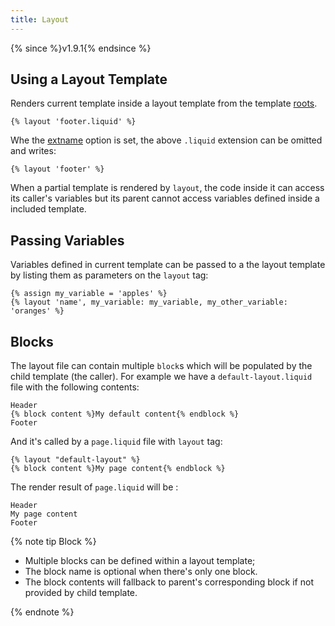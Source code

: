 ```yaml
---
title: Layout
---
```


{% since %}v1.9.1{% endsince %}

## Using a Layout Template

Renders current template inside a layout template from the template [roots][root].

```liquid
{% layout 'footer.liquid' %}
```

Whe the [extname][extname] option is set, the above `.liquid` extension can be omitted and writes:

```liquid
{% layout 'footer' %}
```

When a partial template is rendered by `layout`, the code inside it can access its caller's variables but its parent cannot access variables defined inside a included template.

## Passing Variables

Variables defined in current template can be passed to a the layout template by listing them as parameters on the `layout` tag:

```liquid
{% assign my_variable = 'apples' %}
{% layout 'name', my_variable: my_variable, my_other_variable: 'oranges' %}
```

## Blocks

The layout file can contain multiple `block`s which will be populated by the child template (the caller). For example we have a `default-layout.liquid` file with the following contents:

```
Header
{% block content %}My default content{% endblock %}
Footer
```

And it's called by a `page.liquid` file with `layout` tag:

```
{% layout "default-layout" %}
{% block content %}My page content{% endblock %}
```

The render result of `page.liquid` will be :

```
Header
My page content
Footer
```

{% note tip Block %}
<ul>
    <li>Multiple blocks can be defined within a layout template;</li>
    <li>The block name is optional when there's only one block.</li>
    <li>The block contents will fallback to parent's corresponding block if not provided by child template.</li>
</ul>
{% endnote %}

[extname]: ../api/interfaces/liquid_options_.liquidoptions.html#Optional-extname
[root]: ../api/interfaces/liquid_options_.liquidoptions.html#Optional-root
